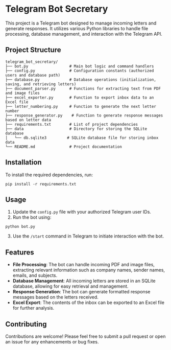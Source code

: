 # Telegram Bot Secretary

This project is a Telegram bot designed to manage incoming letters and generate responses. It utilizes various Python libraries to handle file processing, database management, and interaction with the Telegram API.

## Project Structure

```
telegram_bot_secretary/
├── bot.py                  # Main bot logic and command handlers
├── config.py               # Configuration constants (authorized users and database path)
├── database.py             # Database operations (initialization, saving, and retrieving letters)
├── document_parser.py      # Functions for extracting text from PDF and image files
├── excel_exporter.py       # Function to export inbox data to an Excel file
├── letter_numbering.py     # Function to generate the next letter number
├── response_generator.py    # Function to generate response messages based on letter data
├── requirements.txt        # List of project dependencies
├── data                    # Directory for storing the SQLite database
│   └── db.sqlite3         # SQLite database file for storing inbox data
└── README.md               # Project documentation
```

## Installation

To install the required dependencies, run:

```
pip install -r requirements.txt
```

## Usage

1. Update the `config.py` file with your authorized Telegram user IDs.
2. Run the bot using:

```
python bot.py
```

3. Use the `/start` command in Telegram to initiate interaction with the bot.

## Features

- **File Processing**: The bot can handle incoming PDF and image files, extracting relevant information such as company names, sender names, emails, and subjects.
- **Database Management**: All incoming letters are stored in an SQLite database, allowing for easy retrieval and management.
- **Response Generation**: The bot can generate formatted response messages based on the letters received.
- **Excel Export**: The contents of the inbox can be exported to an Excel file for further analysis.

## Contributing

Contributions are welcome! Please feel free to submit a pull request or open an issue for any enhancements or bug fixes.